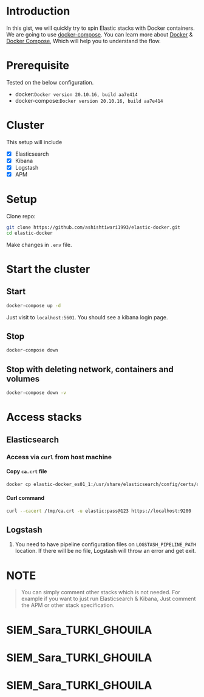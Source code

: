 # Introduction

In this gist, we will quickly try to spin Elastic stacks with Docker containers. We are going to use [docker-compose](https://docs.docker.com/compose/). You can learn more about [Docker](https://www.docker.com/) & [Docker Compose](https://docs.docker.com/compose/), Which will help you to understand the flow.  

# Prerequisite

Tested on the below configuration.

* docker:`Docker version 20.10.16, build aa7e414`
* docker-compose:`Docker version 20.10.16, build aa7e414`

# Cluster

This setup will include

- [x] Elasticsearch
- [x] Kibana
- [x] Logstash
- [x] APM

# Setup

Clone repo:

```sh
git clone https://github.com/ashishtiwari1993/elastic-docker.git
cd elastic-docker
``` 

Make changes in `.env` file.

# Start the cluster

## Start

```sh
docker-compose up -d
```

Just visit to `localhost:5601`. You should see a kibana login page. 

## Stop

```sh
docker-compose down
```

## Stop with deleting network, containers and volumes

```sh
docker-compose down -v
```

# Access stacks

## Elasticsearch

### Access via `curl` from host machine

#### Copy `ca.crt` file

```sh
docker cp elastic-docker_es01_1:/usr/share/elasticsearch/config/certs/ca/ca.crt /tmp/
```

#### Curl command

```sh
curl --cacert /tmp/ca.crt -u elastic:pass@123 https://localhost:9200
```

## Logstash

1. You need to have pipeline configuration files on `LOGSTASH_PIPELINE_PATH` location. If there will be no file, Logstash will throw an error and get exit.

# NOTE 

> You can simply comment other stacks which is not needed. For example if you want to just run Elasticsearch & Kibana, Just comment the APM or other stack specification.
# SIEM_Sara_TURKI_GHOUILA
# SIEM_Sara_TURKI_GHOUILA
# SIEM_Sara_TURKI_GHOUILA
